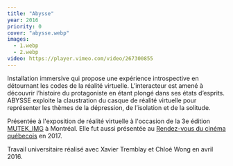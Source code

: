 ```yaml
---
title: "Abysse"
year: 2016
priority: 0
cover: "abysse.webp"
images:
  - 1.webp
  - 2.webp
video: https://player.vimeo.com/video/267300855
---
```


Installation immersive qui propose une expérience introspective en détournant les codes de la réalité virtuelle. L’interacteur est amené à découvrir l’histoire du protagoniste en étant plongé dans ses états d’esprits. ABYSSE exploite la claustration du casque de réalité virtuelle pour représenter les thèmes de la dépression, de l’isolation et de la solitude.

Présentée à l'exposition de réalité virtuelle à l'occasion de la 3e édition [MUTEK_IMG](http://www.mutek.org/) à Montréal. Elle fut aussi présentée au [Rendez-vous du cinéma québecois](https://rendez-vous.quebeccinema.ca/) en 2017.

Travail universitaire réalisé avec Xavier Tremblay et Chloé Wong en avril 2016.
